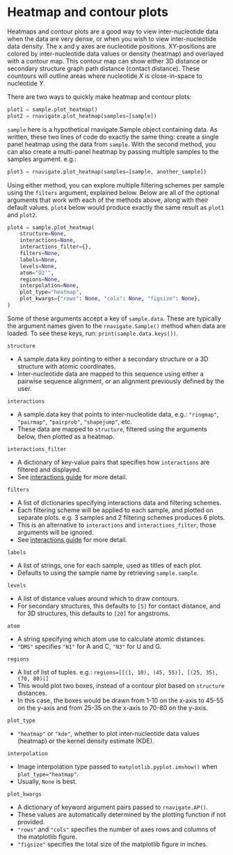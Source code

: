 Heatmap and contour plots
=========================

Heatmaps and contour plots are a good way to view inter-nucleotide data when
the data are very dense, or when you wish to view inter-nucleotide data
density. The x and y axes are nucleotide positions. XY-positions are colored by
inter-nucleotide data values or density (heatmap) and overlayed with a contour
map. This contour map can show either 3D distance or secondary structure graph
path distance (contact distance). These countours will outline areas where
nucleotide *X* is close-in-space to nucleotide *Y*.

There are two ways to quickly make heatmap and contour plots:

```python
plot1 = sample.plot_heatmap()
plot2 = rnavigate.plot_heatmap(samples=[sample])
```

`sample` here is a hypothetical rnavigate.Sample object containing data. As
written, these two lines of code do exactly the same thing: create a
single panel heatmap using the data from `sample`. With the second method, you
can also create a multi-panel heatmap by passing multiple samples to the
samples argument. e.g.:

```python
plot3 = rnavigate.plot_heatmap(samples=[sample, another_sample])
```

Using either method, you can explore multiple filtering schemes per sample
using the `filters` argument, explained below. Below are all of the optional
arguments that work with each of the methods above, along with their default
values. `plot4` below would produce exactly the same result as `plot1` and
`plot2`.

```python
plot4 = sample.plot_heatmap(
    structure=None,
    interactions=None,
    interactions_filter={},
    filters=None,
    labels=None,
    levels=None,
    atom="O2'",
    regions=None,
    interpolation=None,
    plot_type="heatmap",
    plot_kwargs={"rows": None, "cols": None, "figsize": None},
)
```

Some of these arguments accept a key of `sample.data`. These are typically the
argument names given to the `rnavigate.Sample()` method when data are loaded.
To see these keys, run: `print(sample.data.keys())`.

`structure`

* A sample.data key pointing to either a secondary structure or a 3D structure
  with atomic coordinates.
* Inter-nucleotide data are mapped to this sequence using either a pairwise
  sequence alignment, or an alignment previously defined by the user.

`interactions`

* A sample.data key that points to inter-nucleotide data, e.g.:
  `"ringmap"`, `"pairmap"`, `"pairprob"`, `"shapejump"`, etc.
* These data are mapped to `structure`, filtered using the arguments below, then
  plotted as a heatmap.

`interactions_filter`

* A dictionary of key-value pairs that specifies how `interactions` are
  filtered and displayed.
* See [interactions guide](../filters.md) for more detail.

`filters`

* A list of dictionaries specifying interactions data and filtering schemes.
* Each filtering scheme will be applied to each sample, and plotted on separate
  plots. e.g. 3 samples and 2 filtering schemes produces 6 plots.
* This is an alternative to `interactions` and `interactions_filter`, those
  arguments will be ignored.
* See [interactions guide](../filters.md) for more detail.

`labels`

* A list of strings, one for each sample, used as titles of each plot.
* Defaults to using the sample name by retrieving `sample.sample`.

`levels`

* A list of distance values around which to draw contours.
* For secondary structures, this defaults to `[5]` for contact distance, and
  for 3D structures, this defaults to `[20]` for angstroms.

`atom`

* A string specifying which atom use to calculate atomic distances.
* `"DMS"` specifies `"N1"` for A and C, `"N3"` for U and G.

`regions`

* A list of list of tuples. e.g.:
  `regions=[[(1, 10), (45, 55)], [(25, 35), (70, 80)]]`
* This would plot two boxes, instead of a contour plot based on `structure`
  distances.
* In this case, the boxes would be drawn from 1-10 on the x-axis to 45-55 on
  the y-axis and from 25-35 on the x-axis to 70-80 on the y-axis.

`plot_type`

* `"heatmap"` or `"kde"`, whether to plot inter-nucleotide data values
  (heatmap) or the kernel density estimate (KDE).

`interpolation`

* Image interpolation type passed to `matplotlib.pyplot.imshow()` when
  `plot_type="heatmap"`.
* Usually, `None` is best.

`plot_kwargs`

* A dictionary of keyword argument pairs passed to `rnavigate.AP()`.
* These values are automatically determined by the plotting function if not
  provided.
* `"rows"` and `"cols"` specifies the number of axes rows and columns of the
  matplotlib figure.
* `"figsize"` specifies the total size of the matplotlib figure in inches.
